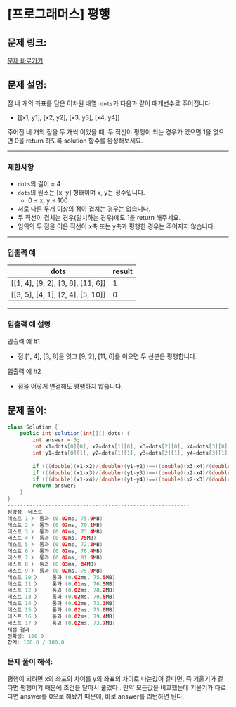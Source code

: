 # [프로그래머스] 평행

## 문제 링크:

[문제 바로가기](https://school.programmers.co.kr/learn/courses/30/lessons/120875)

## 문제 설명:

점 네 개의 좌표를 담은 이차원 배열  `dots`가 다음과 같이 매개변수로 주어집니다.

- [[x1, y1], [x2, y2], [x3, y3], [x4, y4]]

주어진 네 개의 점을 두 개씩 이었을 때, 두 직선이 평행이 되는 경우가 있으면 1을 없으면 0을 return 하도록 solution 함수를 완성해보세요.

---

### 제한사항

- `dots`의 길이 = 4
- `dots`의 원소는 [x, y] 형태이며 x, y는 정수입니다.
    - 0 ≤ x, y ≤ 100
- 서로 다른 두개 이상의 점이 겹치는 경우는 없습니다.
- 두 직선이 겹치는 경우(일치하는 경우)에도 1을 return 해주세요.
- 임의의 두 점을 이은 직선이 x축 또는 y축과 평행한 경우는 주어지지 않습니다.

---

### 입출력 예

| dots | result |
| --- | --- |
| [[1, 4], [9, 2], [3, 8], [11, 6]] | 1 |
| [[3, 5], [4, 1], [2, 4], [5, 10]] | 0 |

---

### 입출력 예 설명

입출력 예 #1

- 점 [1, 4], [3, 8]을 잇고 [9, 2], [11, 6]를 이으면 두 선분은 평행합니다.

입출력 예 #2

- 점을 어떻게 연결해도 평행하지 않습니다.

## 문제 풀이:

```java
class Solution {
    public int solution(int[][] dots) {
        int answer = 0;
        int x1=dots[0][0], x2=dots[1][0], x3=dots[2][0], x4=dots[3][0];
        int y1=dots[0][1], y2=dots[1][1], y3=dots[2][1], y4=dots[3][1]; 
        
        if (((double)(x1-x2)/(double)(y1-y2))==((double)(x3-x4)/(double)(y3-y4))) return 1;
        if (((double)(x1-x3)/(double)(y1-y3))==((double)(x2-x4)/(double)(y2-y4))) return 1;
        if (((double)(x1-x4)/(double)(y1-y4))==((double)(x2-x3)/(double)(y2-y3))) return 1;
        return answer;
    }
}
----------------------------------------------------------
정확성  테스트
테스트 1 〉	통과 (0.02ms, 75.9MB)
테스트 2 〉	통과 (0.02ms, 70.1MB)
테스트 3 〉	통과 (0.02ms, 73.4MB)
테스트 4 〉	통과 (0.02ms, 75MB)
테스트 5 〉	통과 (0.02ms, 72.3MB)
테스트 6 〉	통과 (0.02ms, 76.4MB)
테스트 7 〉	통과 (0.02ms, 81.5MB)
테스트 8 〉	통과 (0.03ms, 84MB)
테스트 9 〉	통과 (0.02ms, 75.9MB)
테스트 10 〉	통과 (0.02ms, 75.5MB)
테스트 11 〉	통과 (0.01ms, 76.5MB)
테스트 12 〉	통과 (0.02ms, 78.2MB)
테스트 13 〉	통과 (0.02ms, 70.5MB)
테스트 14 〉	통과 (0.02ms, 73.3MB)
테스트 15 〉	통과 (0.02ms, 75.8MB)
테스트 16 〉	통과 (0.02ms, 79.4MB)
테스트 17 〉	통과 (0.02ms, 73.7MB)
채점 결과
정확성: 100.0
합계: 100.0 / 100.0
```

### **문제 풀이 해석:**

평행이 되려면 x의 좌표의 차이를 y의 좌표의 차이로 나눈값이 같다면, 즉 기울기가 같다면 평행이기 때문에 조건을 달아서 풀었다 . 만약 모든값을 비교했는데 기울기가 다르다면 answer를 0으로 해놨기 때문에, 바로 answer를 리턴하면 된다.